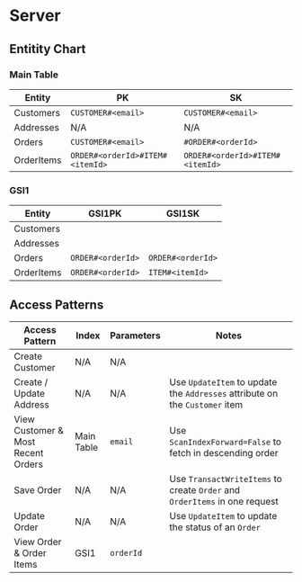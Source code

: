 # Server

## Entitity Chart
### Main Table
| Entity     | PK                              | SK                              |
|------------|---------------------------------|---------------------------------|
| Customers  | `CUSTOMER#<email>`              | `CUSTOMER#<email>`              |
| Addresses  | N/A                             | N/A                             |
| Orders     | `CUSTOMER#<email>`              | `#ORDER#<orderId>`              |
| OrderItems | `ORDER#<orderId>#ITEM#<itemId>` | `ORDER#<orderId>#ITEM#<itemId>` |
### GSI1
| Entity     | GSI1PK                        | GSI1SK                        |
|------------|-------------------------------|-------------------------------|
| Customers  |                               |                               |
| Addresses  |                               |                               |
| Orders     | `ORDER#<orderId>`             | `ORDER#<orderId>`             |
| OrderItems | `ORDER#<orderId>`             | `ITEM#<itemId>`               |

## Access Patterns
| Access Pattern                     | Index      | Parameters | Notes                                                                       |
|------------------------------------|------------|------------|-----------------------------------------------------------------------------|
| Create Customer                    | N/A        | N/A        |                                                                             |
| Create / Update Address            | N/A        | N/A        | Use `UpdateItem` to update the `Addresses` attribute on the `Customer` item |
| View Customer & Most Recent Orders | Main Table | `email`    | Use `ScanIndexForward=False` to fetch in descending order                   |
| Save Order                         | N/A        | N/A        | Use `TransactWriteItems` to create `Order` and `OrderItems` in one request  |
| Update Order                       | N/A        | N/A        | Use `UpdateItem` to update the status of an `Order`                         |
| View Order & Order Items           | GSI1       | `orderId`  |                                                                             |